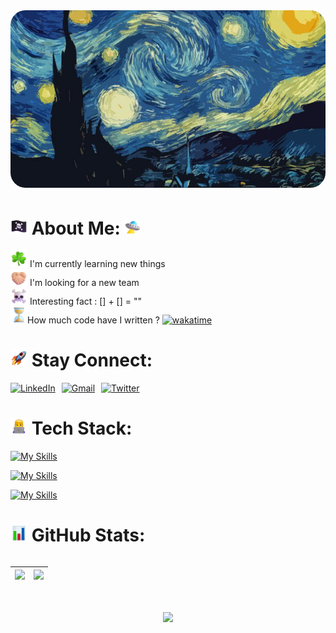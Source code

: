 <div class="header-container" 
  style="display: flex;
  justify-content: center;
  overflow: auto;
  margin-bottom: 3rem;">

  <img src="./img/Starry_night.jpg" alt="header" class="header-image" style="border-radius: 24px;"/>
</div>

# <img src="./img/Pirate_Flag.png" alt="Pirate Flag" style= "width: 27px ; height: 27px ;" /> About Me: <img src="./img/Flying_Saucer.png" alt="Flying Saucer" style= "width: 27px ; height: 27px ;" />

<div style="margin-bottom: 2rem;">
  
  <img src="./img/Shamrock.webp" alt="Shamrock" style= "width: 27px ; height: 27px ;" /> I'm currently learning new things<br>
  <img src="./img/Folded_Hands_Light_Skin_Tone.png" alt="Folded Hands Light Skin Tone" style= "width: 27px ; height: 27px ;" /> I'm looking for a new team<br>
  <img src="./img/Skull_and_Crossbones.png" alt="Skull and Crossbones" style= "width: 27px ; height: 27px ;" /> Interesting fact : [] + [] = "" <br />
  <img src="./img/Hourglass_Not_Done.png" alt="Hourglass Not Done" style= "width: 27px ; height: 27px ;" />How much code have I written ?
  [![wakatime](https://wakatime.com/badge/user/250f79db-0cf4-4f2f-9186-669897a7487e.svg)](https://wakatime.com/@250f79db-0cf4-4f2f-9186-669897a7487e)
</div>

<!-- # <img src="./img/Rocket.webp" alt="Rocket" style= "width: 27px ; height: 27px ;" /> Stay Connect:

<div style="display:flex; flex-direction : row ;">

[![linkedin](https://skillicons.dev/icons?i=linkedin&theme=dark)](http://linkedin.com/in/AliScripter)
[![gmail](https://skillicons.dev/icons?i=gmail&theme=dark)](mailto:araz.hello@gmail.com)
[![twitter](https://skillicons.dev/icons?i=twitter&theme=dark)](https://x.com/AliScripter?s=09)

</div> -->

# <img src="./img/Rocket.webp" alt="Rocket" style="width: 27px; height: 27px;" /> Stay Connect:

<div style="display: flex; gap: 10px; align-items: center;margin-bottom: 2rem;">

  <a href="http://linkedin.com/in/AliScripter">
    <img src="https://skillicons.dev/icons?i=linkedin&theme=dark" alt="LinkedIn">
  </a>

  <a href="mailto:araz.hello@gmail.com">
    <img src="https://skillicons.dev/icons?i=gmail&theme=dark" alt="Gmail">
  </a>

  <a href="https://x.com/AliScripter?s=09">
    <img src="https://skillicons.dev/icons?i=twitter&theme=dark" alt="Twitter">
  </a>

</div>

# <img src="./img/Man_Technologist.webp" alt="Man Technologist" style= "width: 27px ; height: 27px ;" /> Tech Stack:

<div style="margin-bottom: 2rem;">
  
  [![My Skills](https://skillicons.dev/icons?i=nuxt,vue,pinia,php,mysql,firebase,wordpress,typescript,javascript,&theme=dark)](#)

[![My Skills](https://skillicons.dev/icons?i=git,github,gitlab,npm,tailwind,bootstrap,sass,css,html,&theme=dark)](#)

[![My Skills](https://skillicons.dev/icons?i=linux,vscode,postman,&theme=dark)](#)

</div>

# <img src="./img/Bar_Chart.webp" alt="Bar Chart" style= "width: 27px ; height: 27px ;" /> GitHub Stats:

<div style="margin-bottom: 2rem;display: flex; align-items: start;">

| ![](https://github-readme-stats.vercel.app/api?username=AliScripter&theme=transparent&hide_border=true&include_all_commits=true&count_private=true) | ![](https://github-readme-stats.vercel.app/api/top-langs/?username=AliScripter&theme=transparent&hide_border=true&include_all_commits=true&count_private=true&layout=compact) |
| --------------------------------------------------------------------------------------------------------------------------------------------------- | ----------------------------------------------------------------------------------------------------------------------------------------------------------------------------- |

</div>

<div class="video-container" style="display: flex; justify-content: center;">
  <img src="./img/film.gif"
  style="max-width: 100%;
  height: auto;
  aspect-ratio: 16/9;">
</div>
